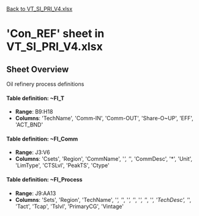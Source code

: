 [Back to VT_SI_PRI_V4.xlsx](README.md)

# 'Con_REF' sheet in VT_SI_PRI_V4.xlsx

## Sheet Overview

Oil refinery process definitions

#### Table definition: ~FI_T
- **Range**: B9:H18
- **Columns**: 'TechName', 'Comm-IN', 'Comm-OUT', 'Share-O\~UP', 'EFF', 'ACT_BND'

#### Table definition: ~FI_Comm
- **Range**: J3:V6
- **Columns**: 'Csets', 'Region', 'CommName', '*', '*', 'CommDesc', '*', 'Unit', 'LimType', 'CTSLvl', 'PeakTS', 'Ctype'

#### Table definition: ~FI_Process
- **Range**: J9:AA13
- **Columns**: 'Sets', 'Region', 'TechName', '*', '*', '*', '*', '*', '*', '*', 'TechDesc', '*', 'Tact', 'Tcap', 'Tslvl', 'PrimaryCG', 'Vintage'

